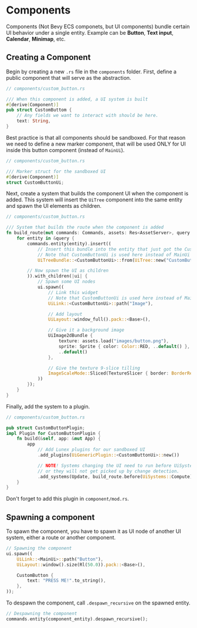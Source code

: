 # Components

Components (Not Bevy ECS componets, but UI components) bundle certain UI behavior under a single entity. Example can be **Button**, **Text input**, **Calendar**, **Minimap**, etc.

## Creating a Component

Begin by creating a new `.rs` file in the `components` folder. First, define a public component that will serve as the abstraction.

```rust
// components/custom_button.rs

/// When this component is added, a UI system is built
#[derive(Component)]
pub struct CustomButtom {
    // Any fields we want to interact with should be here.
    text: String,
}
```

Best practice is that all components should be sandboxed. For that reason we need to define a new marker component, that will be used ONLY for UI inside this button component (instead of `MainUi`).

```rust
// components/custom_button.rs

/// Marker struct for the sandboxed UI
#[derive(Component)]
struct CustomButtonUi;
```


Next, create a system that builds the component UI when the component is added. This system will insert the `UiTree` component into the same entity and spawn the UI elements as children.

```rust
// components/custom_button.rs

/// System that builds the route when the component is added
fn build_route(mut commands: Commands, assets: Res<AssetServer>, query: Query<Entity, Added<CustomButtom>>) {
    for entity in &query {
        commands.entity(entity).insert((
            // Insert this bundle into the entity that just got the CustomButtom component
            // Note that CustomButtonUi is used here instead of MainUi
            UiTreeBundle::<CustomButtonUi>::from(UiTree::new("CustomButton")),

        // Now spawn the UI as children
        )).with_children(|ui| {
            // Spawn some UI nodes
            ui.spawn((
                // Link this widget
                // Note that CustomButtonUi is used here instead of MainUi
                UiLink::<CustomButtonUi>::path("Image"),

                // Add layout
                UiLayout::window_full().pack::<Base>(),

                // Give it a background image
                UiImage2dBundle {
                    texture: assets.load("images/button.png"),
                    sprite: Sprite { color: Color::RED, ..default() },
                    ..default()
                },

                // Give the texture 9-slice tilling
                ImageScaleMode::Sliced(TextureSlicer { border: BorderRect::square(32.0), ..default() }),
            ))
        });
    }
}
```

Finally, add the system to a plugin.

```rust
// components/custom_button.rs

pub struct CustomButtonPlugin;
impl Plugin for CustomButtonPlugin {
    fn build(&self, app: &mut App) {
        app
            // Add Lunex plugins for our sandboxed UI
            .add_plugins(UiGenericPlugin::<CustomButtonUi>::new())

            // NOTE! Systems changing the UI need to run before UiSystems::Compute
            // or they will not get picked up by change detection.
            .add_systems(Update, build_route.before(UiSystems::Compute));
    }
}
```

Don't forget to add this plugin in `component/mod.rs`.

## Spawning a component

To spawn the component, you have to spawn it as UI node of another UI system, either a route or another component.

```rust
// Spawning the component
ui.spawn((
    UiLink::<MainUi>::path("Button"),
    UiLayout::window().size(Rl(50.0)).pack::<Base>(),

    CustomButton {
        text: "PRESS ME!".to_string(),
    },
));
```

To despawn the component, call `.despawn_recursive` on the spawned entity.

```rust
// Despawning the component
commands.entity(component_entity).despawn_recursive();
```